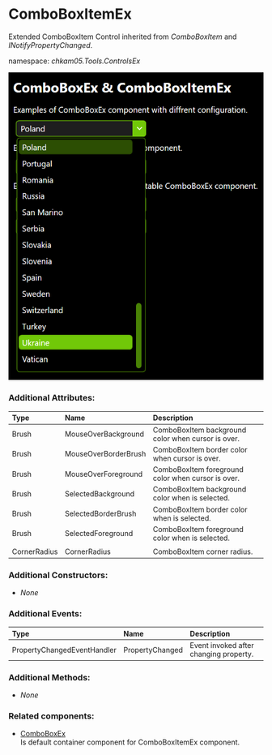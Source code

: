 # ComboBoxItemEx
Extended ComboBoxItem Control inherited from _ComboBoxItem_ and _INotifyPropertyChanged_.

namespace: _chkam05.Tools.ControlsEx_

![ComboBoxItemEx Examples (Images/ComboBoxItemEx.png)](../Images/ComboBoxItemEx.png)

### Additional Attributes:

| Type         | Name                 | Description |
|:-------------|:---------------------|:------------|
| Brush        | MouseOverBackground  | ComboBoxItem background color when cursor is over. |
| Brush        | MouseOverBorderBrush | ComboBoxItem border color when cursor is over. |
| Brush        | MouseOverForeground  | ComboBoxItem foreground color when cursor is over. |
| Brush        | SelectedBackground   | ComboBoxItem background color when is selected. |
| Brush        | SelectedBorderBrush  | ComboBoxItem border color when is selected. |
| Brush        | SelectedForeground   | ComboBoxItem foreground color when is selected. |
||||
| CornerRadius | CornerRadius         | ComboBoxItem corner radius. |

### Additional Constructors:

- _None_

### Additional Events:

| Type                        | Name             | Description |
|:----------------------------|:-----------------|:------------|
| PropertyChangedEventHandler | PropertyChanged  | Event invoked after changing property. |

### Additional Methods:

- _None_

### Related components:

- [ComboBoxEx](ComboBoxEx.md)  
Is default container component for ComboBoxItemEx component.
